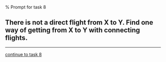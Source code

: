 % Prompt for task 8

## There is not a direct flight from X to Y. Find one way of getting from X to Y with connecting flights.

---

[continue to task 8](./task8-v.html)
